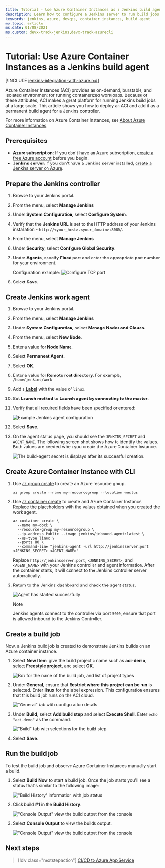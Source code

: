 ```yaml
---
title: Tutorial - Use Azure Container Instances as a Jenkins build agent
description: Learn how to configure a Jenkins server to run build jobs in Azure Container Instances
keywords: jenkins, azure, devops, container instances, build agent
ms.topic: article
ms.date: 01/08/2021
ms.custom: devx-track-jenkins,devx-track-azurecli
---
```


# Tutorial: Use Azure Container Instances as a Jenkins build agent

[!INCLUDE [jenkins-integration-with-azure.md](includes/jenkins-integration-with-azure.md)]

Azure Container Instances (ACI) provides an on-demand, burstable, and isolated environment for running containerized workloads. Because of these attributes, ACI makes a great platform for running Jenkins build jobs at a large scale. This article shows you how to deploy an ACI and add it as a permanent build agent for a Jenkins controller.

For more information on Azure Container Instances, see [About Azure Container Instances](/azure/container-instances/container-instances-overview).

## Prerequisites

- **Azure subscription**: If you don't have an Azure subscription, [create a free Azure account](https://azure.microsoft.com/free/?ref=microsoft.com&utm_source=microsoft.com&utm_medium=docs&utm_campaign=visualstudio) before you begin.
- **Jenkins server**: If you don't have a Jenkins server installed, [create a Jenkins server on Azure](./configure-on-linux-vm.md).

## Prepare the Jenkins controller

1. Browse to your Jenkins portal.

1. From the menu, select **Manage Jenkins**.

1. Under **System Configuration**, select **Configure System**.

1. Verify that the **Jenkins URL** is set to the HTTP address of your Jenkins installation - `http://<your_host>.<your_domain>:8080/`.

1. From the menu, select **Manage Jenkins**.

1. Under **Security**, select **Configure Global Security**.

1. Under **Agents**, specify **Fixed** port and enter the appropriate port number for your environment.

    Configuration example:
    ![Configure TCP port](./media/azure-container-instances-as-jenkins-build-agent/agent-port.png)

1. Select **Save**.

## Create Jenkins work agent

1. Browse to your Jenkins portal.

1. From the menu, select **Manage Jenkins**.

1. Under **System Configuration**, select **Manage Nodes and Clouds**.

1. From the menu, select **New Node**.

1. Enter a value for **Node Name**.

1. Select **Permanent Agent**.

1. Select **OK**.

1. Enter a value for **Remote root directory**. For example, `/home/jenkins/work`

1. Add a <abbr title="Labels are used to group multiple agents into one logical group. An example of a label would be `linux` to group your Linux agents.">**Label**</abbr> with the value of `linux`.

1. Set **Launch method** to **Launch agent by connecting to the master**.

1. Verify that all required fields have been specified or entered:

    ![Example Jenkins agent configuration](./media/azure-container-instances-as-jenkins-build-agent/agent-config.png)

1. Select **Save**.

1. On the agent status page, you should see the `JENKINS_SECRET` and `AGENT_NAME`. The following screen shot shows how to identify the values. Both values are needed when you create the Azure Container Instance.

    ![The build-agent secret is displays after its successful creation.](./media/azure-container-instances-as-jenkins-build-agent/jenkins-secret.png)

## Create Azure Container Instance with CLI

1. Use [az group create](/cli/azure/group?#az_group_create) to create an Azure resource group.

      ```azurecli
      az group create --name my-resourcegroup --location westus
      ```

1. Use [az container create](/cli/azure/container#az_container_create) to create and Azure Container Instance. Replace the placeholders with the values obtained when you created the work agent.

    ```azurecli
    az container create \
      --name my-dock \
      --resource-group my-resourcegroup \
      --ip-address Public --image jenkins/inbound-agent:latest \
      --os-type linux \
      --ports 80 \
      --command-line "jenkins-agent -url http://jenkinsserver:port <JENKINS_SECRET> <AGENT_NAME>"
    ```

    Replace `http://jenkinsserver:port`, `<JENKINS_SECRET>`, and `<AGENT_NAME>` with your Jenkins controller and agent information. After the container starts, it will connect to the Jenkins controller server automatically.

1. Return to the Jenkins dashboard and check the agent status.

    ![Agent has started successfully](./media/azure-container-instances-as-jenkins-build-agent/agent-start.png)

    > [!NOTE]
    > Jenkins agents connect to the controller via port `5000`, ensure that port is allowed inbound to the Jenkins Controller.

## Create a build job

Now, a Jenkins build job is created to demonstrate Jenkins builds on an Azure container instance.

1. Select **New Item**, give the build project a name such as **aci-demo**, select **Freestyle project**, and select **OK**.

   ![Box for the name of the build job, and list of project types](./media/azure-container-instances-as-jenkins-build-agent/jenkins-new-job.png)

1. Under **General**, ensure that **Restrict where this project can be run** is selected. Enter **linux** for the label expression. This configuration ensures that this build job runs on the ACI cloud.

   !["General" tab with configuration details](./media/azure-container-instances-as-jenkins-build-agent/jenkins-job-01.png)

1. Under **Build**, select **Add build step** and select **Execute Shell**. Enter `echo "aci-demo"` as the command.

   !["Build" tab with selections for the build step](./media/azure-container-instances-as-jenkins-build-agent/jenkins-job-02.png)

1. Select **Save**.

## Run the build job

To test the build job and observe Azure Container Instances manually start a build.

1. Select **Build Now** to start a build job. Once the job starts you'll see a status that's similar to the following image:

   !["Build History" information with job status](./media/azure-container-instances-as-jenkins-build-agent/jenkins-job-status.png)

1. Click build **#1** in the **Build History**.

    !["Console Output" view the build output from the console](./media/azure-container-instances-as-jenkins-build-agent/build-history.png)

1. Select **Console Output** to view the builds output.

    !["Console Output" view the build output from the console](./media/azure-container-instances-as-jenkins-build-agent/build-console-output.png)

## Next steps

> [!div class="nextstepaction"]
> [CI/CD to Azure App Service](/azure/jenkins/tutorial-jenkins-deploy-web-app-azure-app-service)